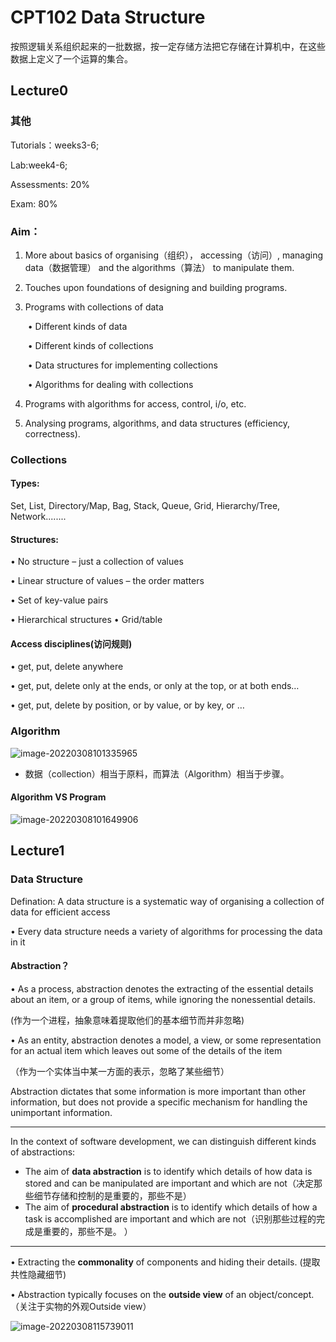 # CPT102 Data Structure

按照逻辑关系组织起来的一批数据，按一定存储方法把它存储在计算机中，在这些数据上定义了一个运算的集合。

## Lecture0

### 其他 

Tutorials：weeks3-6;

Lab:week4-6;

Assessments: 20%

Exam: 80%

### Aim：

1. More about basics of organising（组织）， accessing（访问）, managing data（数据管理） and the algorithms（算法） to manipulate them.

2. Touches upon foundations of designing and building programs.

3. Programs with collections of data 

   ​	• Different kinds of data 

   ​	• Different kinds of collections 

   ​	• Data structures for implementing collections 

   ​	• Algorithms for dealing with collections 

4. Programs with algorithms for access, control, i/o, etc.

5. Analysing programs, algorithms, and data structures (efficiency, correctness).

### Collections

#### Types: 

Set, List, Directory/Map, Bag, Stack, Queue, Grid, Hierarchy/Tree, Network........

#### Structures:

• No structure – just a collection of values 

• Linear structure of values – the order matters 

• Set of key-value pairs

 • Hierarchical structures • Grid/table

#### Access disciplines(访问规则)

• get, put, delete anywhere 

• get, put, delete only at the ends, or only at the top, or at both ends… 

• get, put, delete by position, or by value, or by key, or …

### Algorithm

![image-20220308101335965](C:\Users\白木-泽\AppData\Roaming\Typora\typora-user-images\image-20220308101335965.png)

* 数据（collection）相当于原料，而算法（Algorithm）相当于步骤。

#### Algorithm VS Program

![image-20220308101649906](C:\Users\白木-泽\AppData\Roaming\Typora\typora-user-images\image-20220308101649906.png)

## Lecture1

### Data Structure

Defination: A data structure is a systematic way of organising a collection of data for efficient access    

• Every data structure needs a variety of algorithms for processing the data in it



#### Abstraction？

• As a process, abstraction denotes the extracting of the essential details about an item, or a group of items, while ignoring the nonessential details.

(作为一个进程，抽象意味着提取他们的基本细节而并非忽略)

• As an entity, abstraction denotes a model, a view, or some representation for an actual item which leaves out some of the details of the item

（作为一个实体当中某一方面的表示，忽略了某些细节）

Abstraction dictates that some information is more important than other information, but does not provide a specific mechanism for handling the unimportant information.

----

In the context of software development, we can distinguish different kinds of abstractions:

* The aim of **data abstraction** is to identify which details of how data is stored and can be manipulated are important and which are not（决定那些细节存储和控制的是重要的，那些不是）
*  The aim of **procedural abstraction** is to identify which details of how a task is accomplished are important and which are not（识别那些过程的完成是重要的，那些不是。 ）

---

• Extracting the **commonality** of components and hiding their details.	(提取共性隐藏细节)

• Abstraction typically focuses on the **outside view** of an object/concept.	（关注于实物的外观Outside view）

![image-20220308115739011](C:\Users\白木-泽\AppData\Roaming\Typora\typora-user-images\image-20220308115739011.png)







































